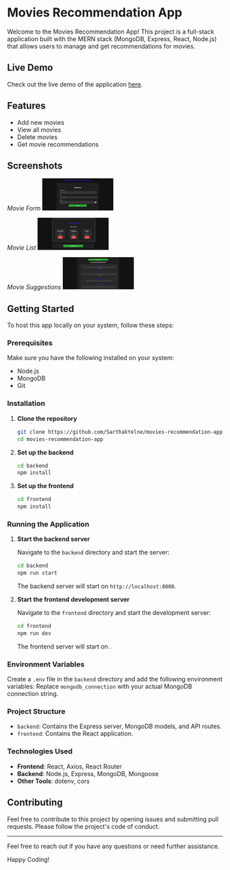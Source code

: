 # Movies Recommendation App

Welcome to the Movies Recommendation App! This project is a full-stack application built with the MERN stack (MongoDB, Express, React, Node.js) that allows users to manage and get recommendations for movies.

## Live Demo

Check out the live demo of the application [here](https://movies-react-app.onrender.com).

## Features

- Add new movies
- View all movies
- Delete movies
- Get movie recommendations

## Screenshots

*Movie Form*
<img src="./img/ss1.png" alt="movie form" width="166" height="75" >

*Movie List*
<img src="./img/ss2.png" alt="movie list" width="166" height="75" >

*Movie Suggestions*
<img src="./img/ss3.png" alt="movie suggestions" width="166" height="75" >

## Getting Started

To host this app locally on your system, follow these steps:

### Prerequisites

Make sure you have the following installed on your system:

- Node.js
- MongoDB
- Git

### Installation

1. **Clone the repository**

    ```bash
    git clone https://github.com/SarthakYelne/movies-recommendation-app.git
    cd movies-recommendation-app
    ```

2. **Set up the backend**

    ```bash
    cd backend
    npm install
    ```

3. **Set up the frontend**

    ```bash
    cd frontend
    npm install
    ```

### Running the Application

1. **Start the backend server**

    Navigate to the `backend` directory and start the server:

    ```bash
    cd backend
    npm run start
    ```

    The backend server will start on `http://localhost:8000`.

2. **Start the frontend development server**

    Navigate to the `frontend` directory and start the development server:

    ```bash
    cd frontend
    npm run dev
    ```

    The frontend server will start on .

### Environment Variables

Create a `.env` file in the `backend` directory and add the following environment variables:
Replace `mongodb_connection` with your actual MongoDB connection string.

### Project Structure

- `backend`: Contains the Express server, MongoDB models, and API routes.
- `frontend`: Contains the React application.

### Technologies Used

- **Frontend**: React, Axios, React Router
- **Backend**: Node.js, Express, MongoDB, Mongoose
- **Other Tools**: dotenv, cors

## Contributing

Feel free to contribute to this project by opening issues and submitting pull requests. Please follow the project's code of conduct.

---

Feel free to reach out if you have any questions or need further assistance.

Happy Coding! 